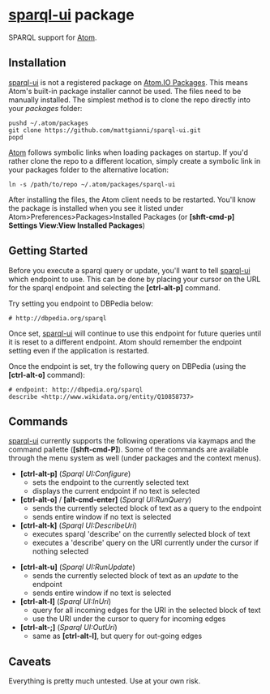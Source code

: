 # [sparql-ui](https://github.com/mattgianni/sparql-ui) package

SPARQL support for [Atom](http://atom.io/).

## Installation

[sparql-ui](https://github.com/mattgianni/sparql-ui) is not a registered package on [Atom.IO Packages](https://atom.io/packages). This means Atom's built-in package installer cannot be used. The files need to be manually installed. The simplest method is to clone the repo directly into your *packages* folder:

```[bash]
pushd ~/.atom/packages
git clone https://github.com/mattgianni/sparql-ui.git
popd
```

[Atom](https://atom.io/) follows symbolic links when loading packages on startup. If you'd rather clone the repo to a different location, simply create a symbolic link in your packages folder to the alternative location:

```[bash]
ln -s /path/to/repo ~/.atom/packages/sparql-ui
```

After installing the files, the Atom client needs to be restarted. You'll know the package is installed when you see it listed under Atom>Preferences>Packages>Installed Packages (or **[shft-cmd-p] Settings View:View Installed Packages**)

## Getting Started

Before you execute a sparql query or update, you'll want to tell [sparql-ui](https://github.com/mattgianni/sparql-ui) which endpoint to use. This can be done by placing your cursor on the URL for the sparql endpoint and selecting the **[ctrl-alt-p]** command.

Try setting you endpoint to DBPedia below:

```
# http://dbpedia.org/sparql
```

Once set, [sparql-ui](https://github.com/mattgianni/sparql-ui) will continue to use this endpoint for future queries until it is reset to a different endpoint. Atom should remember the endpoint setting even if the application is restarted.

Once the endpoint is set, try the following query on DBPedia (using the **[ctrl-alt-o]** command):

```[sparql]
# endpoint: http://dbpedia.org/sparql
describe <http://www.wikidata.org/entity/Q10858737>
```

## Commands

[sparql-ui](https://github.com/mattgianni/sparql-ui) currently supports the following operations via kaymaps and the command pallette (**[shft-cmd-P]**). Some of the commands are available through the menu system as well (under packages and the context menus).

* **[ctrl-alt-p]** (*Sparql UI:Configure*)
  * sets the endpoint to the currently selected text
  * displays the current endpoint if no text is selected
* **[ctrl-alt-o]** / **[alt-cmd-enter]** (*Sparql UI:RunQuery*)
  * sends the currently selected block of text as a query to the endpoint
  * sends entire window if no text is selected
* **[ctrl-alt-k]** (*Sparql UI:DescribeUri*)
  * executes sparql 'describe' on the currently selected block of text
  * executes a 'describe' query on the URI currently under the cursor if nothing selected
- **[ctrl-alt-u]** (*Sparql UI:RunUpdate*)
    - sends the currently selected block of text as an *update* to the endpoint
    - sends entire window if no text is selected
- **[ctrl-alt-l]** (*Sparql UI:InUri*)
  - query for all incoming edges for the URI in the selected block of text
  - use the URI under the cursor to query for incoming edges
- **[ctrl-alt-;]** (*Sparql UI:OutUri*)
  - same as **[ctrl-alt-l]**, but query for out-going edges

## Caveats

Everything is pretty much untested. Use at your own risk.
